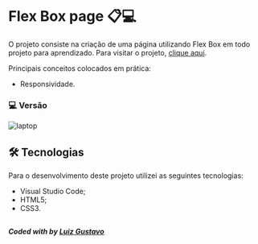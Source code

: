 # Flex Box page 📋💻
O projeto consiste na criação de uma página utilizando Flex Box em todo projeto para aprendizado.
Para visitar o projeto, <a href="https://lgluiz1.github.io/front-end-flex-box/">clique aqui</a>.

Principais conceitos colocados em prática:
<ul>
  <li>Responsividade.</li>
</ul> 

### 💻 Versão 
![laptop](https://user-images.githubusercontent.com/125038498/228018009-498209b5-da43-4ec6-81c8-d19fcbfb543f.gif)


## 🛠 Tecnologias
Para o desenvolvimento deste projeto utilizei as seguintes tecnologias:
<ul>
  <li>Visual Studio Code;</li>
  <li>HTML5;</li>
  <li>CSS3.</li>
</ul>

## 

## 
##### Coded with  by <a href="https://github.com/nataliakrein/">Luiz Gustavo</a>
